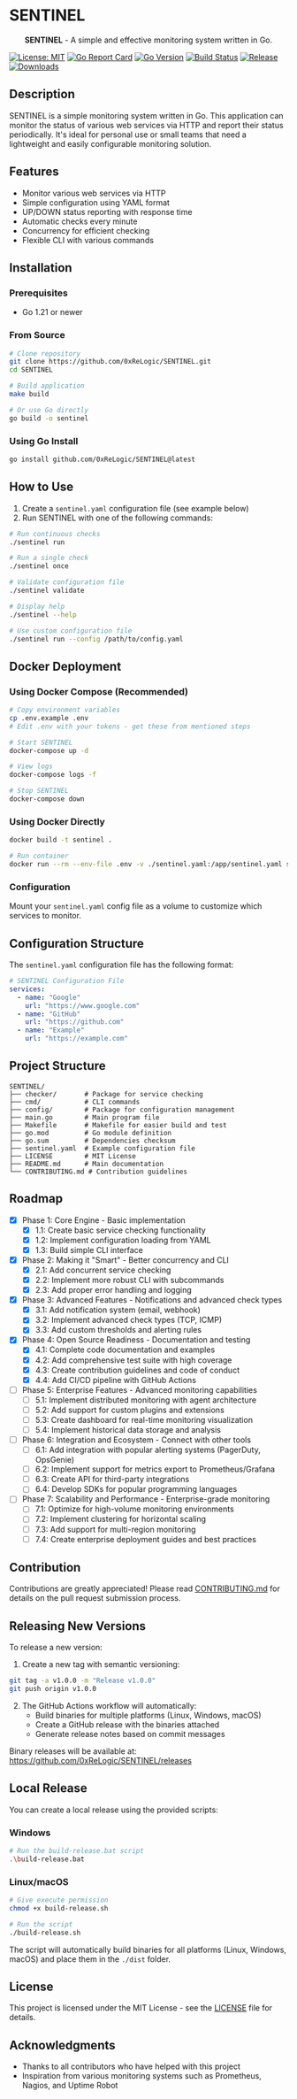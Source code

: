 # SENTINEL

<div align="center">
  <p><strong>SENTINEL</strong> - A simple and effective monitoring system written in Go.</p>
</div>

[![License: MIT](https://img.shields.io/badge/License-MIT-yellow.svg)](https://opensource.org/licenses/MIT)
[![Go Report Card](https://goreportcard.com/badge/github.com/0xReLogic/SENTINEL)](https://goreportcard.com/report/github.com/0xReLogic/SENTINEL)
[![Go Version](https://img.shields.io/github/go-mod/go-version/0xReLogic/SENTINEL)](https://github.com/0xReLogic/SENTINEL)
[![Build Status](https://img.shields.io/github/actions/workflow/status/0xReLogic/SENTINEL/go.yml?branch=main)](https://github.com/0xReLogic/SENTINEL/actions)
[![Release](https://img.shields.io/github/v/release/0xReLogic/SENTINEL)](https://github.com/0xReLogic/SENTINEL/releases)
[![Downloads](https://img.shields.io/github/downloads/0xReLogic/SENTINEL/total)](https://github.com/0xReLogic/SENTINEL/releases)

## Description

SENTINEL is a simple monitoring system written in Go. This application can monitor the status of various web services via HTTP and report their status periodically. It's ideal for personal use or small teams that need a lightweight and easily configurable monitoring solution.

## Features

- Monitor various web services via HTTP
- Simple configuration using YAML format
- UP/DOWN status reporting with response time
- Automatic checks every minute
- Concurrency for efficient checking
- Flexible CLI with various commands

## Installation

### Prerequisites

- Go 1.21 or newer

### From Source

```bash
# Clone repository
git clone https://github.com/0xReLogic/SENTINEL.git
cd SENTINEL

# Build application
make build

# Or use Go directly
go build -o sentinel
```

### Using Go Install

```bash
go install github.com/0xReLogic/SENTINEL@latest
```

## How to Use

1. Create a `sentinel.yaml` configuration file (see example below)
2. Run SENTINEL with one of the following commands:

```bash
# Run continuous checks
./sentinel run

# Run a single check
./sentinel once

# Validate configuration file
./sentinel validate

# Display help
./sentinel --help

# Use custom configuration file
./sentinel run --config /path/to/config.yaml
```

## Docker Deployment

### Using Docker Compose (Recommended)
```bash
# Copy environment variables
cp .env.example .env
# Edit .env with your tokens - get these from mentioned steps 

# Start SENTINEL
docker-compose up -d

# View logs
docker-compose logs -f

# Stop SENTINEL
docker-compose down
```

### Using Docker Directly
```bash
docker build -t sentinel .

# Run container
docker run --rm --env-file .env -v ./sentinel.yaml:/app/sentinel.yaml sentinel
```

### Configuration
Mount your `sentinel.yaml` config file as a volume to customize which services to monitor.

## Configuration Structure

The `sentinel.yaml` configuration file has the following format:

```yaml
# SENTINEL Configuration File
services:
  - name: "Google"
    url: "https://www.google.com"
  - name: "GitHub"
    url: "https://github.com"
  - name: "Example"
    url: "https://example.com"
```

## Project Structure

```
SENTINEL/
├── checker/       # Package for service checking
├── cmd/           # CLI commands
├── config/        # Package for configuration management
├── main.go        # Main program file
├── Makefile       # Makefile for easier build and test
├── go.mod         # Go module definition
├── go.sum         # Dependencies checksum
├── sentinel.yaml  # Example configuration file
├── LICENSE        # MIT License
├── README.md      # Main documentation
└── CONTRIBUTING.md # Contribution guidelines
```

## Roadmap

- [x] Phase 1: Core Engine - Basic implementation
  - [x] 1.1: Create basic service checking functionality
  - [x] 1.2: Implement configuration loading from YAML
  - [x] 1.3: Build simple CLI interface

- [x] Phase 2: Making it "Smart" - Better concurrency and CLI
  - [x] 2.1: Add concurrent service checking
  - [x] 2.2: Implement more robust CLI with subcommands
  - [x] 2.3: Add proper error handling and logging

- [x] Phase 3: Advanced Features - Notifications and advanced check types
  - [x] 3.1: Add notification system (email, webhook)
  - [x] 3.2: Implement advanced check types (TCP, ICMP)
  - [x] 3.3: Add custom thresholds and alerting rules

- [x] Phase 4: Open Source Readiness - Documentation and testing
  - [x] 4.1: Complete code documentation and examples
  - [x] 4.2: Add comprehensive test suite with high coverage
  - [x] 4.3: Create contribution guidelines and code of conduct
  - [x] 4.4: Add CI/CD pipeline with GitHub Actions

- [ ] Phase 5: Enterprise Features - Advanced monitoring capabilities
  - [ ] 5.1: Implement distributed monitoring with agent architecture
  - [ ] 5.2: Add support for custom plugins and extensions
  - [ ] 5.3: Create dashboard for real-time monitoring visualization
  - [ ] 5.4: Implement historical data storage and analysis

- [ ] Phase 6: Integration and Ecosystem - Connect with other tools
  - [ ] 6.1: Add integration with popular alerting systems (PagerDuty, OpsGenie)
  - [ ] 6.2: Implement support for metrics export to Prometheus/Grafana
  - [ ] 6.3: Create API for third-party integrations
  - [ ] 6.4: Develop SDKs for popular programming languages

- [ ] Phase 7: Scalability and Performance - Enterprise-grade monitoring
  - [ ] 7.1: Optimize for high-volume monitoring environments
  - [ ] 7.2: Implement clustering for horizontal scaling
  - [ ] 7.3: Add support for multi-region monitoring
  - [ ] 7.4: Create enterprise deployment guides and best practices

## Contribution

Contributions are greatly appreciated! Please read [CONTRIBUTING.md](CONTRIBUTING.md) for details on the pull request submission process.

## Releasing New Versions

To release a new version:

1. Create a new tag with semantic versioning:
```bash
git tag -a v1.0.0 -m "Release v1.0.0"
git push origin v1.0.0
```

2. The GitHub Actions workflow will automatically:
   - Build binaries for multiple platforms (Linux, Windows, macOS)
   - Create a GitHub release with the binaries attached
   - Generate release notes based on commit messages

Binary releases will be available at: https://github.com/0xReLogic/SENTINEL/releases

## Local Release

You can create a local release using the provided scripts:

### Windows
```bash
# Run the build-release.bat script
.\build-release.bat
```

### Linux/macOS
```bash
# Give execute permission
chmod +x build-release.sh

# Run the script
./build-release.sh
```

The script will automatically build binaries for all platforms (Linux, Windows, macOS) and place them in the `./dist` folder.
## License

This project is licensed under the MIT License - see the [LICENSE](LICENSE) file for details.

## Acknowledgments

- Thanks to all contributors who have helped with this project
- Inspiration from various monitoring systems such as Prometheus, Nagios, and Uptime Robot
